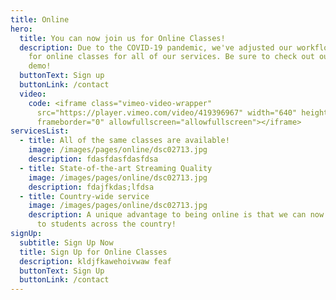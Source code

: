 ```yaml
---
title: Online
hero:
  title: You can now join us for Online Classes!
  description: Due to the COVID-19 pandemic, we've adjusted our workflow to allow
    for online classes for all of our services. Be sure to check out our online
    demo!
  buttonText: Sign up
  buttonLink: /contact
  video:
    code: <iframe class="vimeo-video-wrapper"
      src="https://player.vimeo.com/video/419396967" width="640" height="360"
      frameborder="0" allowfullscreen="allowfullscreen"></iframe>
servicesList:
  - title: All of the same classes are available!
    image: /images/pages/online/dsc02713.jpg
    description: fdasfdasfdasfdsa
  - title: State-of-the-art Streaming Quality
    image: /images/pages/online/dsc02713.jpg
    description: fdajfkdas;lfdsa
  - title: Country-wide service
    image: /images/pages/online/dsc02713.jpg
    description: A unique advantage to being online is that we can now offer classes
      to students across the country!
signUp:
  subtitle: Sign Up Now
  title: Sign Up for Online Classes
  description: kldjfkawehoivwaw feaf
  buttonText: Sign Up
  buttonLink: /contact
---
```

